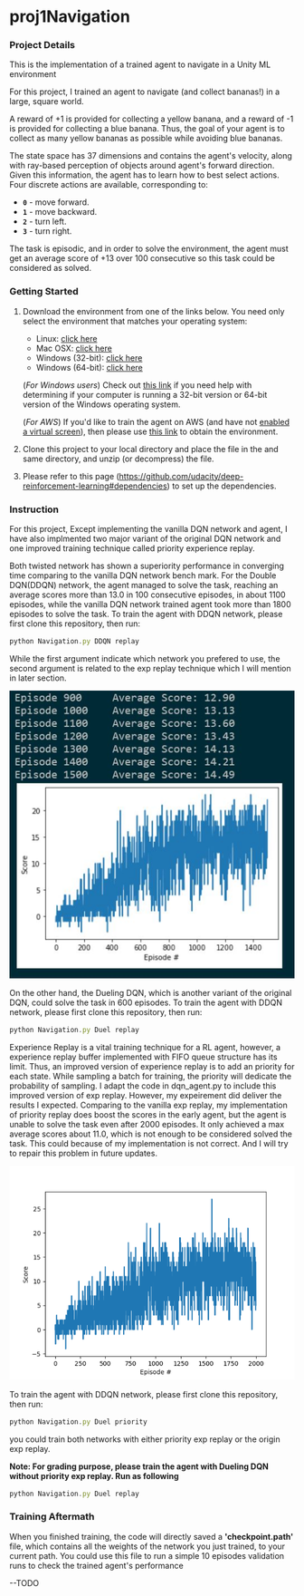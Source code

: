 # proj1Navigation

[image1]:https://github.com/Thedatababbler/proj1Navigation/blob/main/DDQN.JPG

[image3]:https://github.com/Thedatababbler/proj1Navigation/blob/main/priority_exp.png

### Project Details
This is the implementation of a trained agent to navigate in a Unity ML environment 

For this project, I trained an agent to navigate (and collect bananas!) in a large, square world.

A reward of +1 is provided for collecting a yellow banana, and a reward of -1 is provided for collecting a blue banana.  Thus, the goal of your agent is to collect as many yellow bananas as possible while avoiding blue bananas.  

The state space has 37 dimensions and contains the agent's velocity, along with ray-based perception of objects around agent's forward direction.  Given this information, the agent has to learn how to best select actions.  Four discrete actions are available, corresponding to:
- **`0`** - move forward.
- **`1`** - move backward.
- **`2`** - turn left.
- **`3`** - turn right.

The task is episodic, and in order to solve the environment, the agent must get an average score of +13 over 100 consecutive so this task could be considered as solved.

### Getting Started

1. Download the environment from one of the links below.  You need only select the environment that matches your operating system:
    - Linux: [click here](https://s3-us-west-1.amazonaws.com/udacity-drlnd/P1/Banana/Banana_Linux.zip)
    - Mac OSX: [click here](https://s3-us-west-1.amazonaws.com/udacity-drlnd/P1/Banana/Banana.app.zip)
    - Windows (32-bit): [click here](https://s3-us-west-1.amazonaws.com/udacity-drlnd/P1/Banana/Banana_Windows_x86.zip)
    - Windows (64-bit): [click here](https://s3-us-west-1.amazonaws.com/udacity-drlnd/P1/Banana/Banana_Windows_x86_64.zip)
    
    (_For Windows users_) Check out [this link](https://support.microsoft.com/en-us/help/827218/how-to-determine-whether-a-computer-is-running-a-32-bit-version-or-64) if you need help with determining if your computer is running a 32-bit version or 64-bit version of the Windows operating system.

    (_For AWS_) If you'd like to train the agent on AWS (and have not [enabled a virtual screen](https://github.com/Unity-Technologies/ml-agents/blob/master/docs/Training-on-Amazon-Web-Service.md)), then please use [this link](https://s3-us-west-1.amazonaws.com/udacity-drlnd/P1/Banana/Banana_Linux_NoVis.zip) to obtain the environment.

2. Clone this project to your local directory and place the file in the and same directory, and unzip (or decompress) the file.

3. Please refer to this page (https://github.com/udacity/deep-reinforcement-learning#dependencies) to set up the dependencies.

### Instruction
For this project, Except implementing the vanilla DQN network and agent, I have also implmented two major variant of the original DQN network and one improved training technique called
priority experience replay. 

Both twisted network has shown a superiority performance in converging time comparing to the vanilla DQN network bench mark. For the Double DQN(DDQN) network, the agent
managed to solve the task, reaching an average scores more than 13.0 in 100 consecutive episodes, in about 1100 episodes, while the vanilla DQN network trained agent took more than
1800 episodes to solve the task. To train the agent with DDQN network, please first clone this repository, then run: 
```javascript
python Navigation.py DDQN replay
```
While the first argument indicate which network you prefered to use, the second argument is related to the exp replay technique which I will mention in later section.

![DDQN][image1]

On the other hand, the Dueling DQN, which is another variant of the original DQN, could solve the task in 600 episodes. To train the agent with DDQN network, please first clone this repository, then run: 
```javascript
python Navigation.py Duel replay
```

Experience Replay is a vital training technique for a RL agent, however, a experience replay buffer implemented with FIFO queue structure has its limit. Thus, an improved version of experience replay
is to add an priority for each state. While sampling a batch for training, the priority will dedicate the probability of sampling. I adapt the code in dqn_agent.py to include this improved
version of exp replay. However, my expeirement did deliver the results I expected. Comparing to the vanilla exp replay, my implementation of priority replay does boost the scores in the early agent,
but the agent is unable to solve the task even after 2000 episodes. It only achieved a max average scores about 11.0, which is not enough to be considered solved the task. This could because of my implementation is not 
correct. And I will try to repair this problem in future updates. 

![priority][image3]

To train the agent with DDQN network, please first clone this repository, then run: 
```javascript
python Navigation.py Duel priority
```
you could train both networks with either priority exp replay or the origin exp replay.

__Note: For grading purpose, please train the agent with Dueling DQN without priority exp replay. Run as following__
```javascript
python Navigation.py Duel replay
```

### Training Aftermath
When you finished training, the code will directly saved a **'checkpoint.path'** file, which contains all the weights of the network you just trained, to your current path. You could
use this file to run a simple 10 episodes validation runs to check the trained agent's performance

--TODO





